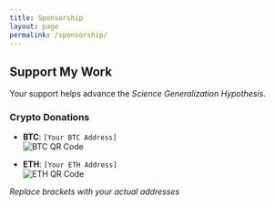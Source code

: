 ```yaml
---
title: Sponsorship
layout: page
permalink: /sponsorship/
---
```


## Support My Work

Your support helps advance the *Science Generalization Hypothesis*.

### Crypto Donations
- **BTC**: `[Your BTC Address]`  
  ![BTC QR Code](/assets/img/btc-qr.png)
  
- **ETH**: `[Your ETH Address]`  
  ![ETH QR Code](/assets/img/eth-qr.png)

*Replace brackets with your actual addresses*
